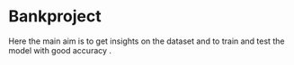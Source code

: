 # Bankproject

Here the main aim is to get insights on the dataset and to train and test the model with good accuracy .

